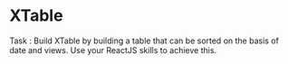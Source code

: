 # XTable
Task : Build XTable by building a table that can be sorted on the basis of date and views. Use your ReactJS skills to achieve this.
